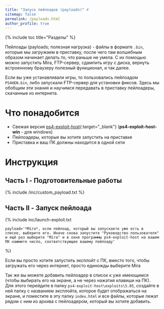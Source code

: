 ```yaml
---
title: "Запуск пейлоадов (payloads)" #
sitemap: false
permalink: /payloads.html
author_profile: true
---
```


{% include toc title="Разделы" %}

Пейлоады (payloads; полезная нагрузка) - файлы в формате `.bin`, которые мы загружаем в приставку, после чего там волшебным образом начинает делать то, что раньше не умела. С их помощью можно запустить Mira, FTP-сервер, сдампить игру с диска, вернуть встроенному браузеру полезный функционал, и так далее. 

Если вы уже устанавливали игры, то пользовались пейлоадом `PS4HEN.bin`, либо запускали FTP-сервер для установки фиксов. Здесь мы обобщим эти знания и научимся передавать в приставку пейлоадеры, скачанные из интернета. 

# Что понадобится

* Свежая версия [ps4-exploit-host](https://github.com/Al-Azif/ps4-exploit-host/releases/latest){:target="_blank"} (**ps4-exploit-host-win** - для windows)
* Пейлоадеры, которые вы хотите запустить на приставке 
* Приставка и ваш ПК должны находится в одной сети

# Инструкция

## Часть I - Подготовительные работы

{% include /inc/custom_payload.txt %}

## Часть II - Запуск пейлоада

{% include inc/launch-exploit.txt 

	payload='*Mira*, если пейлоад, который вы запускаете уже есть в списке, выберите его. Иначе снова запустите "Руководство пользователя" и ещё раз выберите "Mira" и в окне программы ps4-exploit-host на вашем ПК нажмите число, соответствующее вашему пейлоаду' 

%}

Если вы просто хотите запустить эксплойт с ПК, вместо того, чтобы загружать его через интернет, просто единожды выберите Mira

Так же вы можете добавить пейлоадер в список к уже имеющимся (чтобы выбирать его на экране, а не через нажатия клавиши на ПК). Для этого перейдите в папку `ps4-exploit-host\exploits\5.05`, создайте в ней папку с названием эксплойта, которое будет отображаться на экране, и поместите в эту папку `index.html` и все файлы, которые лежат рядом с ним из архива с пейлоадером, который вы хотите добавить.